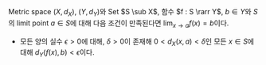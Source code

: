 Metric space $(X, d_X)$, $(Y, d_Y)$와 Set $S \sub X$, 함수 $f : S \rarr Y$, $b\in Y$와 $S$의 limit point $a\in S$에 대해 다음 조건이 만족된다면 $\lim_{x\to a}f(x)=b$이다.
- 모든 양의 실수 $\epsilon > 0$에 대해, $\delta > 0$이 존재해 $0 < d_X(x,a) < \delta$인 모든 $x \in S$에 대해 $d_Y(f(x), b) < \epsilon$이다.